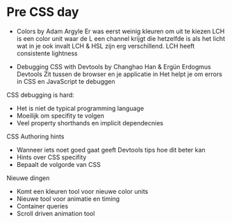 # Pre CSS day

* Colors by Adam Argyle
Er was eerst weinig kleuren om uit te kiezen
LCH is een color unit waar de L een channel krijgt die hetzelfde is als het licht wat in je ook invalt
LCH & HSL zijn erg verschillend.
LCH heeft consistente lightness

* Debugging CSS with Devtools by Changhao Han & Ergün Erdogmus
Devtools
Zit tussen de browser en je applicatie in
Het helpt je om errors in CSS en JavaScript te debuggen

CSS debugging is hard:
- Het is niet de typical programming language
- Moeilijk om specifity te volgen
- Veel property shorthands en implicit dependecnies

CSS Authoring hints
- Wanneer iets noet goed gaat geeft Devtools tips hoe dit beter kan
- Hints over CSS specifity
- Bepaalt de volgorde van CSS

Nieuwe dingen
- Komt een kleuren tool voor nieuwe color units
- Nieuwe tool voor animatie en timing 
- Container queries
- Scroll driven animation tool
